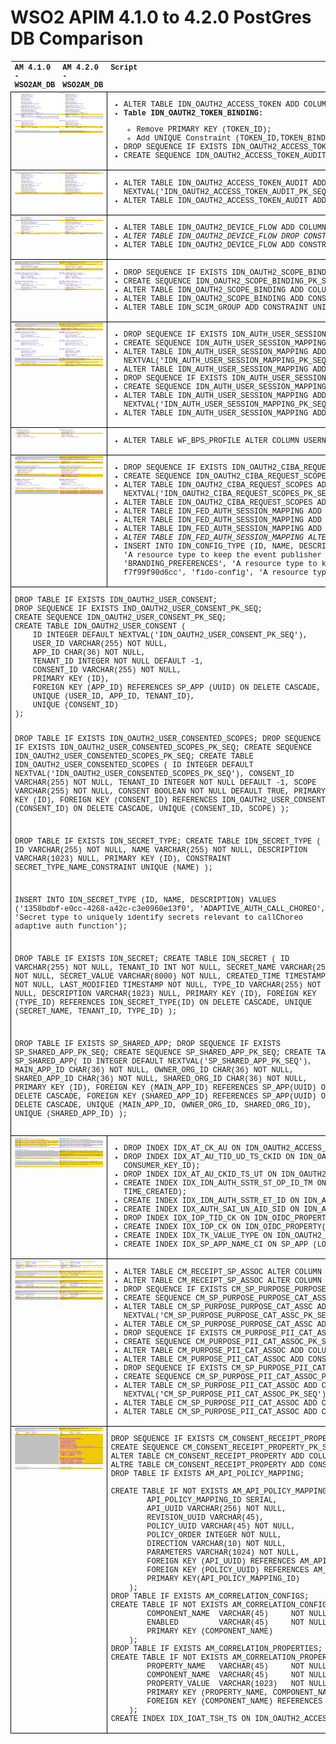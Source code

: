 # WSO2 APIM 4.1.0 to 4.2.0 PostGres DB Comparison

<!DOCTYPE html>
<html>
	<head>
		<meta name="description" content="WSO2 APIM 4.1.0 to 4.2.0 PostGres DB Comparison for version upgrade"/>
		<style type="text/css">
		table {
			table-layout: fixed;
			width: 100%;
			text-align: left;
			vertical-align: top;
			font-family: Courier New;
			font-size: 12px;
		}
		tr,th,td { 
			text-align: left;
			vertical-align: top;
			font-family: Courier New;
			font-size: 12px;
		}
		td { 
			border: 1px solid black;
			display: table-cell;
			word-wrap: break-word;
			white-space: wrap;
		}
		pre { 
			font-family: Courier New;
			font-size: 12px;
		}
		img { 
			width: 100%;
		}
		</style>
	</head>
	<body>
	<table>
		<tr>
			<th>AM 4.1.0 - WSO2AM_DB</th>
			<th>AM 4.2.0 - WSO2AM_DB</th>
			<th>Script</th>
		</tr>
		<!-- Screenshot 01 -->
		<tr>
			<td colspan="2"><img src="img/410to420_01.png"></td>
			<td>
				<ul>
					<li>ALTER TABLE IDN_OAUTH2_ACCESS_TOKEN ADD COLUMN CONSENTED_TOKEN VARCHAR(6);</li>
					<li><b>Table IDN_OAUTH2_TOKEN_BINDING:</b></li>
					<ul><li>Remove PRIMARY KEY (TOKEN_ID);
					<li>Add UNIQUE Constraint (TOKEN_ID,TOKEN_BINDING_TYPE,TOKEN_BINDING_VALUE);</li>
					</ul>
					<li>DROP SEQUENCE IF EXISTS IDN_OAUTH2_ACCESS_TOKEN_AUDIT_PK_SEQ;</li>
					<li>CREATE SEQUENCE IDN_OAUTH2_ACCESS_TOKEN_AUDIT_PK_SEQ;</li>
				</ul>
			</td>
		</tr>
		<!-- Screenshot 02 -->
		<tr>
			<td colspan="2"><img src="img/410to420_02.png"></td>
			<td>
				<ul>
					<li>ALTER TABLE IDN_OAUTH2_ACCESS_TOKEN_AUDIT ADD COLUMN ID INTEGER DEFAULT NEXTVAL('IDN_OAUTH2_ACCESS_TOKEN_AUDIT_PK_SEQ');</li>
					<li>ALTER TABLE IDN_OAUTH2_ACCESS_TOKEN_AUDIT ADD CONSTRAINT PRIMARY KEY(ID);</li>
				</ul>
			</td>
		</tr>
		<!-- Screenshot 03 -->
		<tr>
			<td colspan="2"><img src="img/410to420_03.png"></td>
			<td>
				<ul>
					<li>ALTER TABLE IDN_OAUTH2_DEVICE_FLOW ADD COLUMN QUANTIFIER INTEGER NOT NULL DEFAULT 0;</li>
					<li><i>ALTER TABLE IDN_OAUTH2_DEVICE_FLOW DROP CONSTRAINT UNIQUE (USER_CODE);</i></li>
					<li>ALTER TABLE IDN_OAUTH2_DEVICE_FLOW ADD CONSTRAINT USRCDE_QNTFR_CONSTRAINT UNIQUE (USER_CODE, QUANTIFIER);</li>
				</ul>
			</td>
		</tr>
		<!-- Screenshot 04 -->
		<tr>
			<td colspan="2"><img src="img/410to420_04.png"></td>
			<td>
				<ul>
					<li>DROP SEQUENCE IF EXISTS IDN_OAUTH2_SCOPE_BINDING_PK_SEQ;</li>
					<li>CREATE SEQUENCE IDN_OAUTH2_SCOPE_BINDING_PK_SEQ;</li>
					<li>ALTER TABLE IDN_OAUTH2_SCOPE_BINDING ADD COLUMN ID INTEGER DEFAULT NEXTVAL('IDN_OAUTH2_SCOPE_BINDING_PK_SEQ');</li>
					<li>ALTER TABLE IDN_OAUTH2_SCOPE_BINDING ADD CONSTRAINT PRIMARY KEY(ID);</li>
					<li>ALTER TABLE IDN_SCIM_GROUP ADD CONSTRAINT UNIQUE(TENANT_ID, ROLE_NAME, ATTR_NAME);</li>
				</ul>
			</td>
		</tr>
		<!-- Screenshot 05 -->
		<tr>
			<td colspan="2"><img src="img/410to420_05.png"></td>
			<td>
				<ul>
					<li>DROP SEQUENCE IF EXISTS IDN_AUTH_USER_SESSION_MAPPING_PK_SEQ;</li>
					<li>CREATE SEQUENCE IDN_AUTH_USER_SESSION_MAPPING_PK_SEQ;</li>
					<li>ALTER TABLE IDN_AUTH_USER_SESSION_MAPPING ADD COLUMN ID INTEGER DEFAULT NEXTVAL('IDN_AUTH_USER_SESSION_MAPPING_PK_SEQ');</li>
					<li>ALTER TABLE IDN_AUTH_USER_SESSION_MAPPING ADD CONSTRAINT PRIMARY KEY(ID);</li>
					<li>DROP SEQUENCE IF EXISTS IDN_AUTH_USER_SESSION_MAPPING_PK_SEQ;</li>
					<li>CREATE SEQUENCE IDN_AUTH_USER_SESSION_MAPPING_PK_SEQ;</li>
					<li>ALTER TABLE IDN_AUTH_USER_SESSION_MAPPING ADD COLUMN ID INTEGER DEFAULT NEXTVAL('IDN_AUTH_USER_SESSION_MAPPING_PK_SEQ');</li>
					<li>ALTER TABLE IDN_AUTH_USER_SESSION_MAPPING ADD CONSTRAINT PRIMARY KEY (ID);</li>
				</ul>
			</td>
		</tr>
		<!-- Screenshot 06 -->
		<tr>
			<td colspan="2"><img src="img/410to420_06.png"></td>
			<td>
				<ul>
					<li>ALTER TABLE WF_BPS_PROFILE ALTER COLUMN USERNAME TYPE VARCHAR(100);</li>
				</ul>
			</td>
		</tr>
		<!-- Screenshot 07 -->
		<tr>
			<td colspan="2"><img src="img/410to420_07.png"></td>
			<td>
				<ul>
					<li>DROP SEQUENCE IF EXISTS IDN_OAUTH2_CIBA_REQUEST_SCOPES_PK_SEQ;</li>
					<li>CREATE SEQUENCE IDN_OAUTH2_CIBA_REQUEST_SCOPES_PK_SEQ;</li>
					<li>ALTER TABLE IDN_OAUTH2_CIBA_REQUEST_SCOPES ADD COLUMN ID INTEGER DEFAULT NEXTVAL('IDN_OAUTH2_CIBA_REQUEST_SCOPES_PK_SEQ');</li>
					<li>ALTER TABLE IDN_OAUTH2_CIBA_REQUEST_SCOPES ADD CONSTRAINT PRIMARY KEY (ID);</li>
					<li>ALTER TABLE IDN_FED_AUTH_SESSION_MAPPING ADD COLUMN ID SERIAL;</li>
					<li>ALTER TABLE IDN_FED_AUTH_SESSION_MAPPING ADD COLUMN TENANT_ID INTEGER NOT NULL DEFAULT 0;</li>
					<li>ALTER TABLE IDN_FED_AUTH_SESSION_MAPPING ADD CONSTRAINT UNIQUE (IDP_SESSION_ID, TENANT_ID);</li>
					<li><i>ALTER TABLE IDN_FED_AUTH_SESSION_MAPPING ALTER CONSTRAINT PRIMARY KEY (ID);</i></li>
					<li>INSERT INTO IDN_CONFIG_TYPE (ID, NAME, DESCRIPTION) VALUES
					('669b99ca-cdb0-44a6-8cae-babed3b585df', 'Publisher', 'A resource type to keep the event publisher configurations'),
					('73f6d9ca-62f4-4566-bab9-2a930ae51ba8', 'BRANDING_PREFERENCES', 'A resource type to keep the tenant branding preferences'),
					('899c69b2-8bf7-46b5-9666-f7f99f90d6cc', 'fido-config', 'A resource type to store FIDO authenticator related preferences');</li>
				</ul>
			</td>
		</tr>
		<tr>
			<td colspan="3">
<pre>
DROP TABLE IF EXISTS IDN_OAUTH2_USER_CONSENT;
DROP SEQUENCE IF EXISTS IND_OAUTH2_USER_CONSENT_PK_SEQ;
CREATE SEQUENCE IDN_OAUTH2_USER_CONSENT_PK_SEQ;
CREATE TABLE IDN_OAUTH2_USER_CONSENT (
	ID INTEGER DEFAULT NEXTVAL('IDN_OAUTH2_USER_CONSENT_PK_SEQ'),
	USER_ID VARCHAR(255) NOT NULL,
	APP_ID CHAR(36) NOT NULL,
	TENANT_ID INTEGER NOT NULL DEFAULT -1,
	CONSENT_ID VARCHAR(255) NOT NULL,
	PRIMARY KEY (ID),
	FOREIGN KEY (APP_ID) REFERENCES SP_APP (UUID) ON DELETE CASCADE,
	UNIQUE (USER_ID, APP_ID, TENANT_ID),
	UNIQUE (CONSENT_ID)
);

DROP TABLE IF EXISTS IDN_OAUTH2_USER_CONSENTED_SCOPES;
DROP SEQUENCE IF EXISTS IDN_OAUTH2_USER_CONSENTED_SCOPES_PK_SEQ;
CREATE SEQUENCE IDN_OAUTH2_USER_CONSENTED_SCOPES_PK_SEQ;
CREATE TABLE IDN_OAUTH2_USER_CONSENTED_SCOPES (
	ID INTEGER DEFAULT NEXTVAL('IDN_OAUTH2_USER_CONSENTED_SCOPES_PK_SEQ'),
	CONSENT_ID VARCHAR(255) NOT NULL,
	TENANT_ID INTEGER NOT NULL DEFAULT -1,
	SCOPE VARCHAR(255) NOT NULL,
	CONSENT BOOLEAN NOT NULL DEFAULT TRUE,
	PRIMARY KEY (ID),
	FOREIGN KEY (CONSENT_ID) REFERENCES IDN_OAUTH2_USER_CONSENT (CONSENT_ID) ON DELETE CASCADE,
	UNIQUE (CONSENT_ID, SCOPE)
);

DROP TABLE IF EXISTS IDN_SECRET_TYPE;
CREATE TABLE IDN_SECRET_TYPE (
	ID VARCHAR(255) NOT NULL,
	NAME VARCHAR(255) NOT NULL,
	DESCRIPTION VARCHAR(1023) NULL,
	PRIMARY KEY (ID),
	CONSTRAINT SECRET_TYPE_NAME_CONSTRAINT UNIQUE (NAME)
);

INSERT INTO IDN_SECRET_TYPE (ID, NAME, DESCRIPTION) VALUES
('1358bdbf-e0cc-4268-a42c-c3e0960e13f0', 'ADAPTIVE_AUTH_CALL_CHOREO', 'Secret type to uniquely identify secrets relevant to callChoreo adaptive auth function');

DROP TABLE IF EXISTS IDN_SECRET;
CREATE TABLE IDN_SECRET (
	ID VARCHAR(255) NOT NULL,
	TENANT_ID INT NOT NULL,
	SECRET_NAME VARCHAR(255) NOT NULL,
	SECRET_VALUE VARCHAR(8000) NOT NULL,
	CREATED_TIME TIMESTAMP NOT NULL,
	LAST_MODIFIED TIMESTAMP NOT NULL,
	TYPE_ID VARCHAR(255) NOT NULL,
	DESCRIPTION VARCHAR(1023) NULL,
	PRIMARY KEY (ID),
	FOREIGN KEY (TYPE_ID) REFERENCES IDN_SECRET_TYPE(ID) ON DELETE CASCADE,
	UNIQUE (SECRET_NAME, TENANT_ID, TYPE_ID)
);

DROP TABLE IF EXISTS SP_SHARED_APP;
DROP SEQUENCE IF EXISTS SP_SHARED_APP_PK_SEQ;
CREATE SEQUENCE SP_SHARED_APP_PK_SEQ;
CREATE TABLE SP_SHARED_APP(
	ID INTEGER DEFAULT NEXTVAL('SP_SHARED_APP_PK_SEQ'),
	MAIN_APP_ID CHAR(36) NOT NULL,
	OWNER_ORG_ID CHAR(36) NOT NULL,
	SHARED_APP_ID CHAR(36) NOT NULL,
	SHARED_ORG_ID CHAR(36) NOT NULL,
	PRIMARY KEY (ID),
	FOREIGN KEY (MAIN_APP_ID) REFERENCES SP_APP(UUID) ON DELETE CASCADE,
	FOREIGN KEY (SHARED_APP_ID) REFERENCES SP_APP(UUID) ON DELETE CASCADE,
	UNIQUE (MAIN_APP_ID, OWNER_ORG_ID, SHARED_ORG_ID),
	UNIQUE (SHARED_APP_ID)
);
</pre>
			</td>
		</tr>
		<!-- Screenshot 08 -->
		<tr>
			<td colspan="2"><img src="img/410to420_08.png"></td>
			<td>
				<ul>
					<li>DROP INDEX IDX_AT_CK_AU ON IDN_OAUTH2_ACCESS_TOKEN(CONSUMER_KEY_ID, AUTHZ_USER, TOKEN_STATE, USER_TYPE);</li>
					<li>DROP INDEX IDX_AT_AU_TID_UD_TS_CKID ON IDN_OAUTH2_ACCESS_TOKEN(AUTHZ_USER, TENANT_ID, USER_DOMAIN, TOKEN_STATE, CONSUMER_KEY_ID);</li>
					<li>DROP INDEX IDX_AT_AU_CKID_TS_UT ON IDN_OAUTH2_ACCESS_TOKEN(AUTHZ_USER, CONSUMER_KEY_ID, TOKEN_STATE, USER_TYPE);</li>
					<li>CREATE INDEX IDX_IDN_AUTH_SSTR_ST_OP_ID_TM ON IDN_AUTH_SESSION_STORE (OPERATION, SESSION_TYPE, SESSION_ID, TIME_CREATED);</li>
					<li>CREATE INDEX IDX_IDN_AUTH_SSTR_ET_ID ON IDN_AUTH_SESSION_STORE (EXPIRY_TIME, SESSION_ID);</li>
					<li>CREATE INDEX IDX_AUTH_SAI_UN_AID_SID ON IDN_AUTH_SESSION_APP_INFO (APP_ID, LOWER(SUBJECT), SESSION_ID);</li>
					<li>DROP INDEX IDX_IOP_TID_CK ON IDN_OIDC_PROPERTY(TENANT_ID,CONSUMER_KEY);</li>
					<li>CREATE INDEX IDX_IOP_CK ON IDN_OIDC_PROPERTY(CONSUMER_KEY);</li>
					<li>CREATE INDEX IDX_TK_VALUE_TYPE ON IDN_OAUTH2_TOKEN_BINDING (TOKEN_BINDING_VALUE, TOKEN_BINDING_TYPE);</li>
					<li>CREATE INDEX IDX_SP_APP_NAME_CI ON SP_APP (LOWER(APP_NAME));</li>
				</ul>
			</td>
		</tr>
		<!-- Screenshot 09 -->
		<tr>
			<td colspan="2"><img src="img/410to420_09.png"></td>
			<td>
				<ul>
					<li>ALTER TABLE CM_RECEIPT_SP_ASSOC ALTER COLUMN ID INTEGER DEFAULT NEXTVAL('CM_RECEIPT_SP_ASSOC_PK_SEQ');</li>
					<li>ALTER TABLE CM_RECEIPT_SP_ASSOC ALTER COLUMN SP_DESCRIPTION VARCHAR(1024);</li>
					<li>DROP SEQUENCE IF EXISTS CM_SP_PURPOSE_PURPOSE_CAT_ASSC_PK_SEQ;</li>
					<li>CREATE SEQUENCE CM_SP_PURPOSE_PURPOSE_CAT_ASSC_PK_SEQ;</li>
					<li>ALTER TABLE CM_SP_PURPOSE_PURPOSE_CAT_ASSC ADD COLUMN ID INTEGER DEFAULT NEXTVAL('CM_SP_PURPOSE_PURPOSE_CAT_ASSC_PK_SEQ');</li>
					<li>ALTER TABLE CM_SP_PURPOSE_PURPOSE_CAT_ASSC ADD CONSTRAINT PRIMARY KEY (ID);</li>
					<li>DROP SEQUENCE IF EXISTS CM_PURPOSE_PII_CAT_ASSOC_PK_SEQ;</li>
					<li>CREATE SEQUENCE CM_PURPOSE_PII_CAT_ASSOC_PK_SEQ;</li>
					<li>ALTER TABLE CM_PURPOSE_PII_CAT_ASSOC ADD COLUMN ID INTEGER DEFAULT NEXTVAL('CM_PURPOSE_PII_CAT_ASSOC_PK_SEQ');</li>
					<li>ALTER TABLE CM_PURPOSE_PII_CAT_ASSOC ADD CONSTRAINT PRIMARY KEY (ID);</li>
					<li>DROP SEQUENCE IF EXISTS CM_SP_PURPOSE_PII_CAT_ASSOC_PK_SEQ;</li>
					<li>CREATE SEQUENCE CM_SP_PURPOSE_PII_CAT_ASSOC_PK_SEQ;</li>
					<li>ALTER TABLE CM_SP_PURPOSE_PII_CAT_ASSOC ADD COLUMN ID INTEGER DEFAULT NEXTVAL('CM_SP_PURPOSE_PII_CAT_ASSOC_PK_SEQ');</li>
					<li>ALTER TABLE CM_SP_PURPOSE_PII_CAT_ASSOC ADD COLUMN IS_CONSENTED BOOLEAN DEFAULT TRUE;</li>
					<li>ALTER TABLE CM_SP_PURPOSE_PII_CAT_ASSOC ADD CONSTRAINT PRIMARY KEY (ID);</li>
				</ul>
			</td>
		</tr>
		<!-- Screenshot 10 -->
		<tr>
			<td colspan="2"><img src="img/410to420_10.png"></td>
			<td>
<pre>
DROP SEQUENCE IF EXISTS CM_CONSENT_RECEIPT_PROPERTY_PK_SEQ;
CREATE SEQUENCE CM_CONSENT_RECEIPT_PROPERTY_PK_SEQ;
ALTER TABLE CM_CONSENT_RECEIPT_PROPERTY ADD COLUMN ID INTEGER DEFAULT NEXTVAL('CM_CONSENT_RECEIPT_PROPERTY_PK_SEQ');
ALTRE TABLE CM_CONSENT_RECEIPT_PROPERTY ADD CONSTRAINT PRIMARY KEY (ID);
DROP TABLE IF EXISTS AM_API_POLICY_MAPPING;

CREATE TABLE IF NOT EXISTS AM_API_POLICY_MAPPING (
		API_POLICY_MAPPING_ID SERIAL,
		API_UUID VARCHAR(256) NOT NULL,
		REVISION_UUID VARCHAR(45),
		POLICY_UUID VARCHAR(45) NOT NULL,
		POLICY_ORDER INTEGER NOT NULL,
		DIRECTION VARCHAR(10) NOT NULL,
		PARAMETERS VARCHAR(1024) NOT NULL,
		FOREIGN KEY (API_UUID) REFERENCES AM_API(API_UUID) ON DELETE CASCADE,
		FOREIGN KEY (POLICY_UUID) REFERENCES AM_OPERATION_POLICY(POLICY_UUID) ON DELETE CASCADE,
		PRIMARY KEY(API_POLICY_MAPPING_ID)
	);
DROP TABLE IF EXISTS AM_CORRELATION_CONFIGS;
CREATE TABLE IF NOT EXISTS AM_CORRELATION_CONFIGS (
		COMPONENT_NAME  VARCHAR(45)     NOT NULL,
		ENABLED         VARCHAR(45)     NOT NULL,
		PRIMARY KEY (COMPONENT_NAME)
	);
DROP TABLE IF EXISTS AM_CORRELATION_PROPERTIES;
CREATE TABLE IF NOT EXISTS AM_CORRELATION_PROPERTIES(
		PROPERTY_NAME   VARCHAR(45)     NOT NULL,
		COMPONENT_NAME  VARCHAR(45)     NOT NULL,
		PROPERTY_VALUE  VARCHAR(1023)   NOT NULL,
		PRIMARY KEY (PROPERTY_NAME, COMPONENT_NAME),
		FOREIGN KEY (COMPONENT_NAME) REFERENCES AM_CORRELATION_CONFIGS(COMPONENT_NAME) ON DELETE CASCADE
	);
CREATE INDEX IDX_IOAT_TSH_TS ON IDN_OAUTH2_ACCESS_TOKEN(TOKEN_SCOPE_HASH,TOKEN_STATE);
</pre>
</td>
</tr>
</table>
</body>
</html>